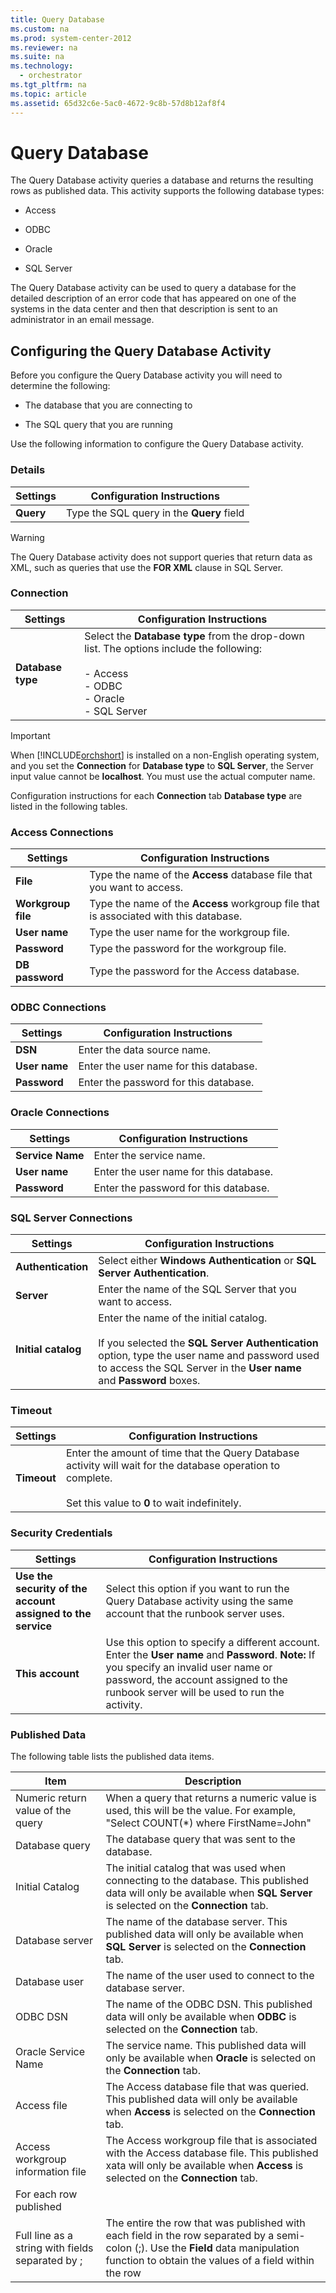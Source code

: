 ```yaml
---
title: Query Database
ms.custom: na
ms.prod: system-center-2012
ms.reviewer: na
ms.suite: na
ms.technology: 
  - orchestrator
ms.tgt_pltfrm: na
ms.topic: article
ms.assetid: 65d32c6e-5ac0-4672-9c8b-57d8b12af8f4
---
```

# Query Database
The Query Database activity queries a database and returns the resulting rows as published data. This activity supports the following database types:

-   Access

-   ODBC

-   Oracle

-   SQL Server

The Query Database activity can be used to query a database for the detailed description of an error code that has appeared on one of the systems in the data center and then that description is sent to an administrator in an email message.

## Configuring the Query Database Activity
Before you configure the Query Database activity you will need to determine the following:

-   The database that you are connecting to

-   The SQL query that you are running

Use the following information to configure the Query Database activity.

### Details

|Settings|Configuration Instructions|
|------------|------------------------------|
|**Query**|Type the SQL query in the **Query** field|

> [!WARNING]
> The Query Database activity does not support queries that return data as XML, such as queries that use the **FOR XML** clause in SQL Server.

### Connection

|Settings|Configuration Instructions|
|------------|------------------------------|
|**Database type**|Select the **Database type** from the drop\-down list. The options include the following:<br /><br />-   Access<br />-   ODBC<br />-   Oracle<br />-   SQL Server|

> [!IMPORTANT]
> When [!INCLUDE[orchshort](Token/orchshort_md.md)] is installed on a non\-English operating system, and you set the **Connection** for **Database type** to **SQL Server**, the Server input value cannot be **localhost**. You must use the actual computer name.

Configuration instructions for each **Connection** tab **Database type** are listed in the following tables.

### Access Connections

|Settings|Configuration Instructions|
|------------|------------------------------|
|**File**|Type the name of the **Access** database file that you want to access.|
|**Workgroup file**|Type the name of the **Access** workgroup file that is associated with this database.|
|**User name**|Type the user name for the workgroup file.|
|**Password**|Type the password for the workgroup file.|
|**DB password**|Type the password for the Access database.|

### ODBC Connections

|Settings|Configuration Instructions|
|------------|------------------------------|
|**DSN**|Enter the data source name.|
|**User name**|Enter the user name for this database.|
|**Password**|Enter the password for this database.|

### Oracle Connections

|Settings|Configuration Instructions|
|------------|------------------------------|
|**Service Name**|Enter the service name.|
|**User name**|Enter the user name for this database.|
|**Password**|Enter the password for this database.|

### SQL Server Connections

|Settings|Configuration Instructions|
|------------|------------------------------|
|**Authentication**|Select either **Windows Authentication** or **SQL Server Authentication**.|
|**Server**|Enter the name of the SQL Server that you want to access.|
|**Initial catalog**|Enter the name of the initial catalog.<br /><br />If you selected the **SQL Server Authentication** option, type the user name and password used to access the SQL Server in the **User name** and **Password** boxes.|

### Timeout

|Settings|Configuration Instructions|
|------------|------------------------------|
|**Timeout**|Enter the amount of time that the Query Database activity will wait for the database operation to complete.<br /><br />Set this value to **0** to wait indefinitely.|

### Security Credentials

|Settings|Configuration Instructions|
|------------|------------------------------|
|**Use the security of the account assigned to the service**|Select this option if you want to run the Query Database activity using the same account that the runbook server uses.|
|**This account**|Use this option to specify a different account. Enter the **User name** and **Password**. **Note:** If you specify an invalid user name or password, the account assigned to the runbook server will be used to run the activity.|

### Published Data
The following table lists the published data items.

|Item|Description|
|--------|---------------|
|Numeric return value of the query|When a query that returns a numeric value is used, this will be the value. For example, "Select COUNT\(\*\) where FirstName\=John"|
|Database query|The database query that was sent to the database.|
|Initial Catalog|The initial catalog that was used when connecting to the database. This published data will only be available when **SQL Server** is selected on the **Connection** tab.|
|Database server|The name of the database server. This published data will only be available when **SQL Server** is selected on the **Connection** tab.|
|Database user|The name of the user used to connect to the database server.|
|ODBC DSN|The name of the ODBC DSN. This published data will only be available when **ODBC** is selected on the **Connection** tab.|
|Oracle Service Name|The service name. This published data will only be available when **Oracle** is selected on the **Connection** tab.|
|Access file|The Access database file that was queried. This published data will only be available when **Access** is selected on the **Connection** tab.|
|Access workgroup information file|The Access workgroup file that is associated with the Access database file. This published xata will only be available when **Access** is selected on the **Connection** tab.|
|For each row published|
|Full line as a string with fields separated by ;|The entire the row that was published with each field in the row separated by a semi\-colon \(;\). Use the **Field** data manipulation function to obtain the values of a field within the row|


